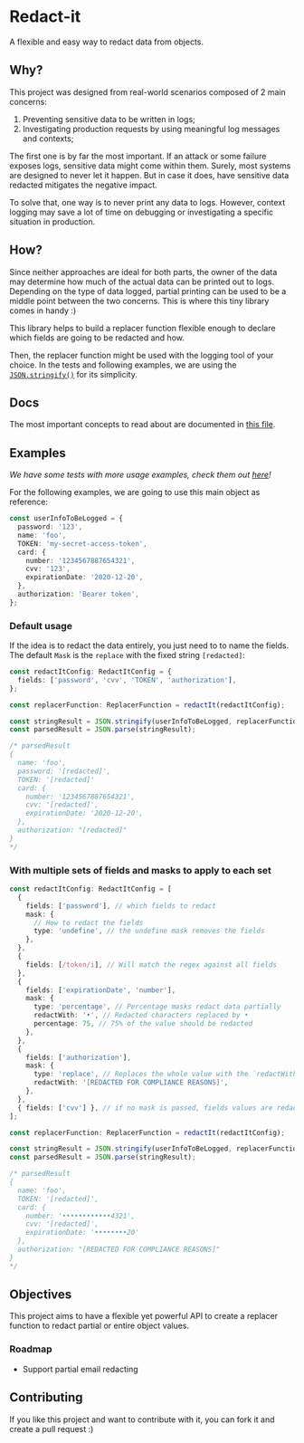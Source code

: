 # Redact-it

A flexible and easy way to redact data from objects.

## Why?

This project was designed from real-world scenarios composed of 2 main concerns:

1. Preventing sensitive data to be written in logs;
1. Investigating production requests by using meaningful log messages and contexts;

The first one is by far the most important. If an attack or some failure
exposes logs, sensitive data might come within them. Surely, most systems are designed
to never let it happen. But in case it does, have sensitive data redacted mitigates
the negative impact.

To solve that, one way is to never print any data to logs. However,
context logging may save a lot of time on debugging or investigating a specific
situation in production.

## How?

Since neither approaches are ideal for both parts, the owner of the data may
determine how much of the actual data can be printed out to logs. Depending on
the type of data logged, partial printing can be used to be a middle point between
the two concerns. This is where this tiny library comes in handy :)

This library helps to build a replacer function flexible enough to declare
which fields are going to be redacted and how.

Then, the replacer function might be used with the logging tool of your choice.
In the tests and following examples, we are using the
[`JSON.stringify()`](https://developer.mozilla.org/pt-BR/docs/Web/JavaScript/Reference/Global_Objects/JSON/stringify)
for its simplicity.

## Docs

The most important concepts to read about are documented in
[this file](https://github.com/alanpcs/redact-it/blob/master/typings/index.ts).

## Examples

_We have some tests with more usage examples, check them out_
_[here](https://github.com/alanpcs/redact-it/tree/master/test/unit)!_

For the following examples, we are going to use this main object as reference:

```typescript
const userInfoToBeLogged = {
  password: '123',
  name: 'foo',
  TOKEN: 'my-secret-access-token',
  card: {
    number: '1234567887654321',
    cvv: '123',
    expirationDate: '2020-12-20',
  },
  authorization: 'Bearer token',
};
```

### Default usage

If the idea is to redact the data entirely, you just need to to name the fields.
The default `Mask` is the `replace` with the fixed string `[redacted]`:

```typescript
const redactItConfig: RedactItConfig = {
  fields: ['password', 'cvv', 'TOKEN', 'authorization'],
};

const replacerFunction: ReplacerFunction = redactIt(redactItConfig);

const stringResult = JSON.stringify(userInfoToBeLogged, replacerFunction);
const parsedResult = JSON.parse(stringResult);

/* parsedResult
{
  name: 'foo',
  password: '[redacted]',
  TOKEN: '[redacted]'
  card: {
    number: '1234567887654321',
    cvv: '[redacted]',
    expirationDate: '2020-12-20',
  },
  authorization: "[redacted]"
}
*/
```

### With multiple sets of fields and masks to apply to each set

```typescript
const redactItConfig: RedactItConfig = [
  {
    fields: ['password'], // which fields to redact
    mask: {
      // How to redact the fields
      type: 'undefine', // the undefine mask removes the fields
    },
  },
  {
    fields: [/token/i], // Will match the regex against all fields
  },
  {
    fields: ['expirationDate', 'number'],
    mask: {
      type: 'percentage', // Percentage masks redact data partially
      redactWith: '•', // Redacted characters replaced by •
      percentage: 75, // 75% of the value should be redacted
    },
  },
  {
    fields: ['authorization'],
    mask: {
      type: 'replace', // Replaces the whole value with the `redactWith` string
      redactWith: '[REDACTED FOR COMPLIANCE REASONS]',
    },
  },
  { fields: ['cvv'] }, // if no mask is passed, fields values are redacted as [redacted]
];

const replacerFunction: ReplacerFunction = redactIt(redactItConfig);

const stringResult = JSON.stringify(userInfoToBeLogged, replacerFunction);
const parsedResult = JSON.parse(stringResult);

/* parsedResult
{
  name: 'foo',
  TOKEN: '[redacted]',
  card: {
    number: '••••••••••••4321',
    cvv: '[redacted]',
    expirationDate: '••••••••20'
  },
  authorization: "[REDACTED FOR COMPLIANCE REASONS]"
}
*/
```

## Objectives

This project aims to have a flexible yet powerful API to create a replacer
function to redact partial or entire object values.

### Roadmap

- Support partial email redacting

## Contributing

If you like this project and want to contribute with it, you can fork it and
create a pull request :)
